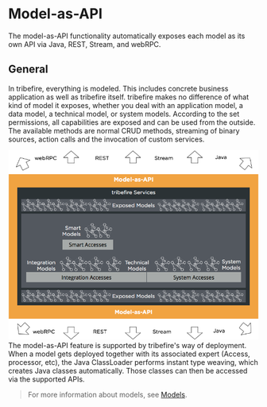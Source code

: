 # Model-as-API
The model-as-API functionality automatically exposes each model as its own API via Java, REST, Stream, and webRPC.

## General
In tribefire, everything is modeled. This includes concrete business application as well as tribefire itself. tribefire makes no difference of what kind of model it exposes, whether you deal with an application model, a data model, a technical model, or system models.
According to the set permissions, all capabilities are exposed and can be used from the outside. The available methods are normal CRUD methods, streaming of binary sources, action calls and the invocation of custom services.

![](../images//model_as_api.png)
<br>
The model-as-API feature is supported by tribefire's way of deployment. When a model gets deployed together with its associated expert (Access, processor, etc), the Java ClassLoader performs instant type weaving, which creates Java classes automatically. Those classes can then be accessed via the supported APIs.

> For more information about models, see [Models](asset://tribefire.cortex.documentation:concepts-doc/features/models/models.md).
